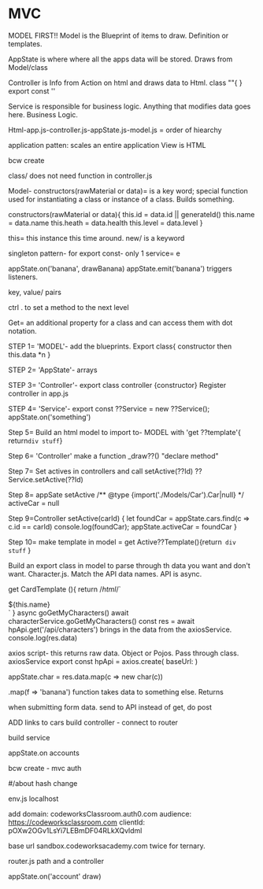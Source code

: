 # MVC
MODEL FIRST!! Model is the Blueprint of items to draw. Definition or templates.

AppState is where where all the apps data will be stored. Draws from Model/class

Controller is Info from Action on html and draws data to Html. 
class ""{
}
export const ''

Service is responsible for business logic. Anything that modifies data goes here. Business Logic.

Html-app.js-controller.js-appState.js-model.js = order of hiearchy


<!-- Model. View. Controller.
mvc patten is tried and true pattern.
design patten: is underlying code -->

application patten: scales an entire application
View is HTML


bcw create

class/ does not need function in controller.js

Model- constructors(rawMaterial or data)= is a key word; special function used for instantiating a class or instance of a class. Builds something.

constructors(rawMaterial or data){
  this.id = data.id || generateId()
  this.name = data.name
  this.heath = data.health
  this.level = data.level
}

this= this instance this time around.
new/ is a keyword

singleton pattern- for export const- only 1 service= e

<!-- Need to use to grab from somewhere-->
appState.on('banana', drawBanana)
appState.emit('banana') triggers listeners.

key, value/ pairs

ctrl . to set a method to the next level

<!-- Getters and Setters -->
Get= an additional property for a class and can access them with dot notation.


<!-- ORDER OF THE STARTING CODE IN MVC -->

STEP 1= 'MODEL'- add the blueprints. Export class{ constructor then this.data *n }

STEP 2= 'AppState'- arrays  <import Model>

STEP 3= 'Controller'- export class controller {constructor}  Register controller in app.js

STEP 4= 'Service'- export const ??Service = new ??Service(); appState.on('something')

Step 5= Build an html model to import to- MODEL with 'get ??template'{ return` div stuff `}

Step 6= 'Controller' make a function _draw??() "declare method"

Step 7= Set actives in controllers and call  setActive(??Id) ??Service.setActive(??Id)

Step 8= appSate setActive /** @type {import('./Models/Car').Car|null} */
  activeCar = null

Step 9=Controller setActive(carId) {
        let foundCar = appState.cars.find(c => c.id == carId)
        console.log(foundCar);
        appState.activeCar = foundCar
    }

Step 10= make template in model = get Active??Template(){return` div stuff` }

<!-- API -->
Build an export class in model to parse through th data you want and don't want. Character.js. Match the API data names.
API is async. 





get CardTemplate (){
  return /*html*/`
  <div>
  ${this.name}
  </div>
  `
}
async goGetMyCharacters()
await characterService.goGetMyCharacters()
const res = await hpApi.get('/api/characters') brings in the data from the axiosService. 
console.log(res.data)

axios script- this returns raw data. Object or Pojos. Pass through class.
axiosService export const hpApi = axios.create(
  baseUrl:
)
<!-- Make a model to map to -->
appState.char = res.data.map(c => new char(c))

.map(f => 'banana') function takes data to something else. Returns 

when submitting form data. send to API
instead of get, do post


<!-- CODEWORKS API -->


ADD links to cars
build controller - connect to router

build service

appState.on accounts

bcw create - mvc auth


#/about  hash change

env.js
localhost

add domain: codeworksClassroom.auth0.com
audience: https://codeworksclassroom.com
clientId: pOXw2OGv1LsYi7LEBmDF04RLkXQvldml

base url sandbox.codeworksacademy.com twice for ternary.


router.js
path and a controller

appState.on('account' draw)


